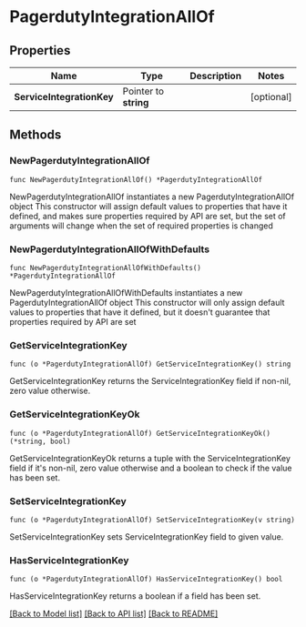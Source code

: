 # PagerdutyIntegrationAllOf

## Properties

Name | Type | Description | Notes
------------ | ------------- | ------------- | -------------
**ServiceIntegrationKey** | Pointer to **string** |  | [optional] 

## Methods

### NewPagerdutyIntegrationAllOf

`func NewPagerdutyIntegrationAllOf() *PagerdutyIntegrationAllOf`

NewPagerdutyIntegrationAllOf instantiates a new PagerdutyIntegrationAllOf object
This constructor will assign default values to properties that have it defined,
and makes sure properties required by API are set, but the set of arguments
will change when the set of required properties is changed

### NewPagerdutyIntegrationAllOfWithDefaults

`func NewPagerdutyIntegrationAllOfWithDefaults() *PagerdutyIntegrationAllOf`

NewPagerdutyIntegrationAllOfWithDefaults instantiates a new PagerdutyIntegrationAllOf object
This constructor will only assign default values to properties that have it defined,
but it doesn't guarantee that properties required by API are set

### GetServiceIntegrationKey

`func (o *PagerdutyIntegrationAllOf) GetServiceIntegrationKey() string`

GetServiceIntegrationKey returns the ServiceIntegrationKey field if non-nil, zero value otherwise.

### GetServiceIntegrationKeyOk

`func (o *PagerdutyIntegrationAllOf) GetServiceIntegrationKeyOk() (*string, bool)`

GetServiceIntegrationKeyOk returns a tuple with the ServiceIntegrationKey field if it's non-nil, zero value otherwise
and a boolean to check if the value has been set.

### SetServiceIntegrationKey

`func (o *PagerdutyIntegrationAllOf) SetServiceIntegrationKey(v string)`

SetServiceIntegrationKey sets ServiceIntegrationKey field to given value.

### HasServiceIntegrationKey

`func (o *PagerdutyIntegrationAllOf) HasServiceIntegrationKey() bool`

HasServiceIntegrationKey returns a boolean if a field has been set.


[[Back to Model list]](../README.md#documentation-for-models) [[Back to API list]](../README.md#documentation-for-api-endpoints) [[Back to README]](../README.md)


